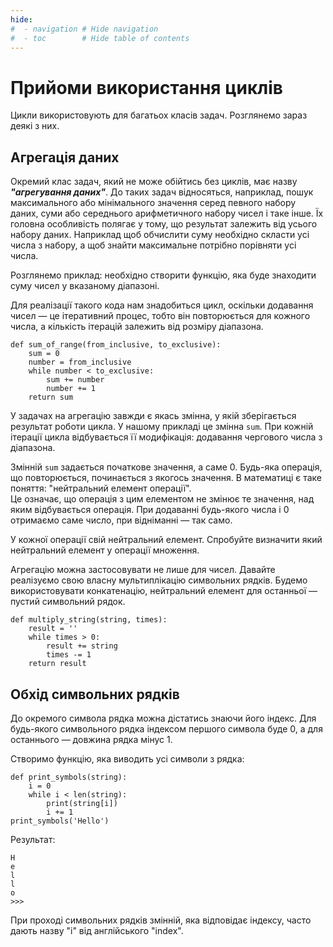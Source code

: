 ```yaml
---
hide:
#  - navigation # Hide navigation
#  - toc        # Hide table of contents
---
```


# Прийоми використання циклів

Цикли використовують для багатьох класів задач. 
Розглянемо зараз деякі з них. 

## Агрегація даних

Окремий клас задач, який не може обійтись без циклів, 
має назву ***"агрегування даних"***. 
До таких задач відносяться, наприклад, 
пошук максимального або мінімального значення серед певного набору даних, 
суми або середнього арифметичного набору чисел і таке інше. 
Їх головна особливість полягає у тому, 
що результат залежить від усього набору даних. 
Наприклад щоб обчислити суму необхідно скласти усі числа з набору, 
а щоб знайти максимальне потрібно порівняти усі числа. 

Розглянемо приклад: 
необхідно створити функцію, яка буде знаходити суму чисел у вказаному діапазоні. 

Для реалізації такого кода нам знадобиться цикл, 
оскільки додавання чисел — це ітеративний процес, 
тобто він повторюється для кожного числа, 
а кількість ітерацій залежить від розміру діапазона.

	def sum_of_range(from_inclusive, to_exclusive):
		sum = 0
		number = from_inclusive
		while number < to_exclusive:
			sum += number
			number += 1
		return sum

У задачах на агрегацію завжди є якась змінна, 
у якій зберігається результат роботи цикла. 
У нашому прикладі це змінна `sum`. 
При кожній ітерації цикла відбувається її модифікація: 
додавання чергового числа з діапазона. 

Змінній `sum` задається початкове значення, а саме 0. 
Будь-яка операція, що повторюється, починається з якогось значення. 
В математиці є таке поняття: "нейтральний елемент операції".  
Це означає, що операція з цим елементом не змінює те значення, над яким відбувається операція. 
При додаванні будь-якого числа і 0 отримаємо саме число, 
при відніманні — так само. 

У кожної операції свій нейтральний елемент. 
Спробуйте визначити який нейтральний елемент у операції множення. 

Агрегацію можна застосовувати не лише для чисел. 
Давайте реалізуємо свою власну мультиплікацію символьних рядків. 
Будемо використовувати конкатенацію, 
нейтральний елемент для останньої — пустий символьний рядок.

	def multiply_string(string, times):
		result = ''
		while times > 0:
			result += string
			times -= 1
		return result

## Обхід символьних рядків

До окремого символа рядка можна дістатись знаючи його індекс. 
Для будь-якого символьного рядка індексом першого символа буде 0, 
а для останнього — довжина рядка мінус 1. 

Створимо функцію, яка виводить усі символи з рядка:

	def print_symbols(string):
		i = 0
		while i < len(string):
			print(string[i])
			i += 1
	print_symbols('Hello')
	
Результат:

	H
	e
	l
	l
	o
	>>>

При проході символьних рядків змінній, яка відповідає індексу, 
часто дають назву "i" від англійського "index". 


